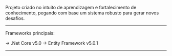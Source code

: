 Projeto criado no intuito de aprendizagem e fortalecimento de conhecimento, pegando com base um sistema robusto para gerar novos desafios.

-------------------------------------

Frameworks principais:

-> .Net Core v5.0
-> Entity Framework v5.0.1

-------------------------------------
